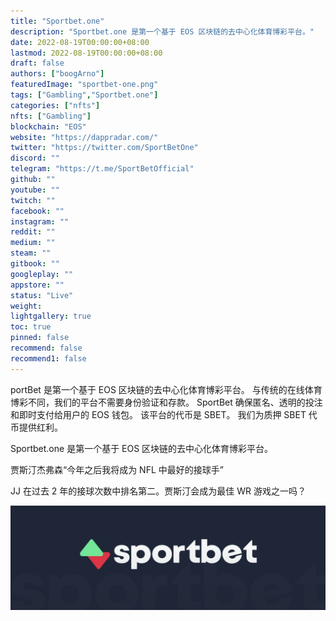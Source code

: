 ```yaml
---
title: "Sportbet.one"
description: "Sportbet.one 是第一个基于 EOS 区块链的去中心化体育博彩平台。"
date: 2022-08-19T00:00:00+08:00
lastmod: 2022-08-19T00:00:00+08:00
draft: false
authors: ["boogArno"]
featuredImage: "sportbet-one.png"
tags: ["Gambling","Sportbet.one"]
categories: ["nfts"]
nfts: ["Gambling"]
blockchain: "EOS"
website: "https://dappradar.com/"
twitter: "https://twitter.com/SportBetOne"
discord: ""
telegram: "https://t.me/SportBetOfficial"
github: ""
youtube: ""
twitch: ""
facebook: ""
instagram: ""
reddit: ""
medium: ""
steam: ""
gitbook: ""
googleplay: ""
appstore: ""
status: "Live"
weight: 
lightgallery: true
toc: true
pinned: false
recommend: false
recommend1: false
---
```

portBet 是第一个基于 EOS 区块链的去中心化体育博彩平台。 与传统的在线体育博彩不同，我们的平台不需要身份验证和存款。 SportBet 确保匿名、透明的投注和即时支付给用户的 EOS 钱包。 该平台的代币是 SBET。 我们为质押 SBET 代币提供红利。

Sportbet.one 是第一个基于 EOS 区块链的去中心化体育博彩平台。

贾斯汀杰弗森“今年之后我将成为 NFL 中最好的接球手”

JJ 在过去 2 年的接球次数中排名第二。贾斯汀会成为最佳 WR 游戏之一吗？

![1080x360](1080x360.jpg)